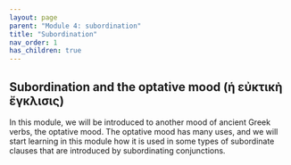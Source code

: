```yaml
---
layout: page
parent: "Module 4: subordination"
title: "Subordination"
nav_order: 1
has_children: true
---
```


## Subordination and the optative mood (ἡ εὐκτικὴ ἔγκλισις) 

In this module, we will be introduced to another mood of ancient Greek verbs, the optative mood. The optative mood has many uses, and we will start learning in this module how it is used in some types of subordinate clauses that are introduced by subordinating conjunctions. 

